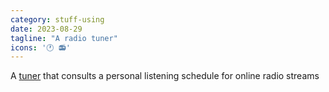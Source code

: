```yaml
---
category: stuff-using
date: 2023-08-29
tagline: "A radio tuner"
icons: '🕐️ 📻️'
---
```


A [tuner](https://git.sr.ht/~akstuhl/tuner) that consults a personal listening schedule for online radio streams
